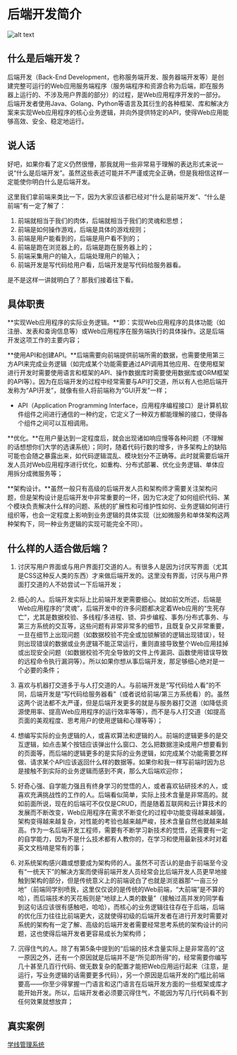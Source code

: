 # 后端开发简介

![alt text](Web图.jpg)

## 什么是后端开发？

后端开发（Back-End Development，也称服务端开发、服务器端开发等）是创建完整可运行的Web应用服务端程序（服务端程序和资源合称为后端，即在服务器上运行的、不涉及用户界面的部分）的过程，是Web应用程序开发的一部分。后端开发者使用Java、Golang、Python等语言及其衍生的各种框架、库和解决方案来实现Web应用程序的核心业务逻辑，并向外提供特定的API，使得Web应用能够高效、安全、稳定地运行。


## 说人话

好吧，如果你看了定义仍然很懵，那我就用一些非常易于理解的表达形式来说一说“什么是后端开发”。虽然这些表述可能并不严谨或完全正确，但是我相信这样一定能使你明白什么是后端开发。

这里我们拿前端来类比一下，因为大家应该都已经对“什么是前端开发”、“什么是前端”有一定了解了：

1. 前端就相当于我们的肉体，后端就相当于我们的灵魂和思想；
2. 前端是如何操作游戏，后端是具体的游戏规则；
3. 前端是用户能看到的，后端是用户看不到的；
4. 前端是跑在浏览器上的，后端是跑在服务器上的；
5. 前端采集用户的输入，后端处理用户的输入；
6. 前端开发是写代码给用户看，后端开发是写代码给服务器看。

是不是这样一讲就明白了？那我们接着往下看。

## 具体职责

**实现Web应用程序的实际业务逻辑。**即：实现Web应用程序的具体功能（如注册、发表和查询信息等）或Web应用程序在服务端执行的具体操作。这是后端开发这项工作的主要内容；

**使用API和创建API。**后端需要向前端提供前端所需的数据，也需要使用第三方API来完成业务逻辑（如完成某个功能需要通过API调用其他应用、在使用框架进行开发时需要使用语言和框架的API、操作数据库时需要使用数据库或ORM框架的API等）。因为在后端开发的过程中经常需要与API打交道，所以有人也把后端开发称为“API开发”，就像有些人将前端称为“GUI开发”一样；

* API（Application Programming Interface，应用程序编程接口）是计算机软件组件之间进行通信的一种约定，它定义了一种双方都能理解的接口，使得各个组件之间可以互相调用。

**优化。**在用户量达到一定程度后，就会出现诸如响应慢等各种问题（不理解的话想想你们大学的选课系统）；同时，随着代码行数的增多，许多架构上的缺陷可能也会随之暴露出来，如代码逻辑混乱、模块划分不正确等。此时就需要后端开发人员对Web应用程序进行优化，如重构、分布式部署、优化业务逻辑、单体应用拆分成微服务等；

**架构设计。**虽然一般只有高级的后端开发人员和架构师才需要关注架构问题，但是架构设计是后端开发中非常重要的一环，因为它决定了如何组织代码、某个模块负责解决什么样的问题、系统的扩展性和可维护性如何、业务逻辑如何进行组织等，也会一定程度上影响到业务逻辑的具体实现（比如微服务和单体架构这两种架构下，同一种业务逻辑的实现可能完全不同）。

## 什么样的人适合做后端？

1. 讨厌写用户界面或与用户界面打交道的人。有很多人是因为讨厌写界面（尤其是CSS这种反人类的东西）才来做后端开发的。这里没有界面，讨厌与用户界面打交道的人不妨尝试一下后端开发；
 
2. 细心的人。后端开发实际上比前端开发更需要细心。就如前文所述，后端是Web应用程序的“灵魂”，后端开发中的许多问题都决定着Web应用的“生死存亡”，尤其是数据校验、多线程/多进程、锁、异步编程、事务/分布式事务、与第三方系统的交互等，这些问题有非常非常多的细节，且既复杂又非常重要，一旦在细节上出现问题（如数据校验不完全或加锁解锁的逻辑出现错误），轻则出现错误的数据或业务逻辑不能正常运行，重则直接导致整个Web应用挂掉或出现安全问题（如数据校验不完全导致的文件上传漏洞、函数使用错误导致的远程命令执行漏洞等）。所以如果你想从事后端开发，那足够细心绝对是一个必要的条件；
   
3. 喜欢与机器打交道多于与人打交道的人。与前端开发是“写代码给人看”的不同，后端开发是“写代码给服务器看”（或者说给前端/第三方系统看）的。虽然这两个说法都不太严谨，但是后端开发更多的就是与服务器打交道（如降低资源使用率、提高Web应用程序的运行效率等等），而不是与人打交道（如提高页面的美观程度、思考用户的使用逻辑和心理等等）；
   
4. 想编写实际的业务逻辑的人，或喜欢算法和逻辑的人。前端的逻辑更多的是交互逻辑，如点击某个按钮应该弹出什么窗口、怎么把数据渲染成用户想要看到的页面等，而后端的逻辑更多的是实际的业务逻辑，如完成某个功能需要怎样做、请求某个API应该返回什么样的数据等。如果你和我一样写前端时因为总是接触不到实际的业务逻辑而感到不爽，那么大后端欢迎你；
 
5. 好奇心强、自学能力强且有终身学习的觉悟的人，或者喜欢钻研技术的人，或喜欢充满挑战性的工作的人。后端看似简单，实际上技术含量是非常高的。就如前面所说，现在的后端可不仅仅是CRUD，而是随着互联网和云计算技术的发展而不断改变，Web应用程序在需求不断变化的过程中功能变得越来越强，架构变得越来越复杂，对性能的考验也越来越严峻，技术含量自然也就越来越高。作为一名后端开发工程师，需要有不断学习新技术的觉悟，还需要有一定的自学能力，因为不是什么技术都有人教你的，在学习和使用最新技术时对着英文文档啃是常有的事；
 
6. 对系统架构感兴趣或想要成为架构师的人。虽然不可否认的是由于前端至今没有“一统天下”的解决方案而使得前端开发人员经常会比后端开发人员更早地接触到架构的部分，但是传统意义上的前端说白了也就是浏览器那“一亩三分地”（前端同学别喷我，这里仅仅说的是传统的Web前端，“大前端”是不算的哈），而后端技术的天花板则是“地球上人类的数量”（接触过高并发的同学看到这句话应该很有感触吧，哈哈），而核心的业务逻辑往往存在于后端，后端的优化压力往往比前端更大，这就使得初级的后端开发者在进行开发时需要对系统的架构有一定了解、高级的后端开发者需要经常思考系统的架构设计的问题，这也使得后端开发者更容易成长为架构师；

7. 沉得住气的人。除了有第5条中提到的“后端的技术含量实际上是非常高的”这一原因之外，还有一个原因就是后端并不是“所见即所得”的，经常需要你编写几十甚至几百行代码、做无数复杂的配置才能把Web应用运行起来（注意，是运行，写业务逻辑的话需要更多代码），另一个原因是后端开发的门槛比前端要高——你至少得掌握一门语言和这门语言在后端开发方面的一些框架或库才能开始开发。所以，后端开发者必须要沉得住气，不能因为写几行代码看不到任何效果就想放弃；


## 真实案例

[学线管理系统](https://sorps.zerohyh.top/docs)
